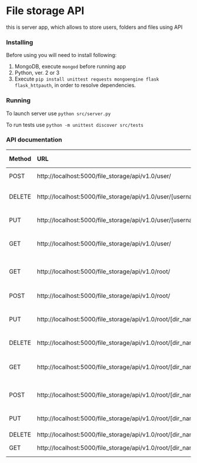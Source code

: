# File storage API

this is server app, which allows to store users, folders and files using API

### Installing

Before using you will need to install following:
1. MongoDB, execute ```mongod``` before running app
2. Python, ver. 2 or 3
3. Execute ```pip install unittest requests mongoengine flask flask_httpauth```, in order to resolve dependencies.

### Running

To launch server use ```python src/server.py```

To run tests use ```python -m unittest discover src/tests```

### API documentation
Method|URL|JSON attachment|Requires login|Description
:---|:---|:---:|:---:|:---
POST|http://localhost:5000/file_storage/api/v1.0/user/|{'username':username, 'password':password}|[ ]|Add user
DELETE|http://localhost:5000/file_storage/api/v1.0/user/[username]|-|[X]|Deletes specified user
PUT|http://localhost:5000/file_storage/api/v1.0/user/[username]|{'password':new_password}|[X]|Changes password to ```new_password```
GET|http://localhost:5000/file_storage/api/v1.0/user/|-|[ ]|Returns list of users' names
GET|http://localhost:5000/file_storage/api/v1.0/root/|-|[X]|Returns list of user's directories names
POST|http://localhost:5000/file_storage/api/v1.0/root/|{'directory_name':dir_name}|[X]|Add directory
PUT|http://localhost:5000/file_storage/api/v1.0/root/[dir_name]|{'directory_name':new_dir_name}|[X]|Change directory name to ```new_dir_name```
DELETE|http://localhost:5000/file_storage/api/v1.0/root/[dir_name]|-|[X]|Delete directory
GET|http://localhost:5000/file_storage/api/v1.0/root/[dir_name]|-|[X]|Returns list of file names in this directory
POST|http://localhost:5000/file_storage/api/v1.0/root/[dir_name]|{'filename':file_name,'filecontent':filecontent}|[X]|Add file to specified directory
PUT|http://localhost:5000/file_storage/api/v1.0/root/[dir_name]/[file_name]|{'filecontent':filecontent}|[X]|Update file with ```filecontent```
DELETE|http://localhost:5000/file_storage/api/v1.0/root/[dir_name]/[file_name]|-|[X]|Delete file
GET|http://localhost:5000/file_storage/api/v1.0/root/[dir_name]/[file_name]|-|[X]|Returns file content 